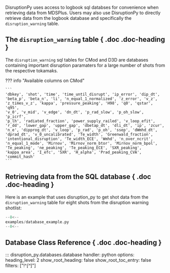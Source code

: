 DisruptionPy uses access to logbook sql databses for convenience when retrieving data from MDSPlus. Users may also use DisruptionPy to directly retrieve data from the logbook database and specifically the `disruption_warning` table.

## The `disruption_warning` table { .doc .doc-heading }
The `disruption_warning` sql tables for CMod and D3D are databases containing important disruption paramaters for a large number of shots from the respective tokamaks.

??? info "Available columns on CMod"

	```
	'dbkey', 'shot', 'time', 'time_until_disrupt', 'ip_error', 'dip_dt',
	'beta_p', 'beta_n', 'li', 'n_equal_1_normalized', 'z_error', 'v_z',
	'z_times_v_z', 'kappa', 'pressure_peaking', 'H98', 'q0', 'qstar', 'q95',
	'v_0', 'v_mid', 'v_edge', 'dn_dt', 'p_rad_slow', 'p_oh_slow', 'p_icrf',
	'p_lh', 'radiated_fraction', 'power_supply_railed', 'v_loop_efit',
	'r_dd', 'lower_gap', 'upper_gap', 'dbetap_dt', 'dli_dt', 'ip', 'zcur',
	'n_e', 'dipprog_dt', 'v_loop', 'p_rad', 'p_oh', 'ssep', 'dWmhd_dt',
	'dprad_dt', 'v_0_uncalibrated', 'Te_width', 'Greenwald_fraction',
	'intentional_disruption', 'Te_width_ECE', 'Wmhd', 'n_over_ncrit',
	'n_equal_1_mode', 'Mirnov', 'Mirnov_norm_btor', 'Mirnov_norm_bpol',
	'Te_peaking', 'ne_peaking', 'Te_peaking_ECE', 'SXR_peaking',
	'kappa_area', 'I_efc', 'SXR', 'H_alpha', 'Prad_peaking_CVA',
	'commit_hash'
	```

## Retrieving data from the SQL database { .doc .doc-heading }
Here is an example that uses disruption_py to get shot data from the `disruption_warning` table
for eight shots from the disruption warning shotlist:
```python
--8<--
examples/database_example.py
--8<--
```

## Database Class Reference { .doc .doc-heading }

::: disruption_py.databases.database
    handler: python
	options:
	  heading_level: 2
	  show_root_heading: false
	  show_root_toc_entry: false
	  filters: ["!^_[^_]"]
        
